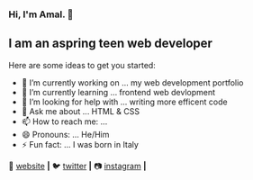 ### Hi, I'm Amal. 👋

## I am an aspring teen web developer

Here are some ideas to get you started:

- 🔭 I’m currently working on ... my web development portfolio
- 🌱 I’m currently learning ... frontend web devlopment
- 🤔 I’m looking for help with ... writing more efficent code
- 💬 Ask me about ... HTML & CSS
- 📫 How to reach me: ...
- 😄 Pronouns: ... He/Him
- ⚡ Fun fact: ... I was born in Italy
                  

🏡 [website][website] **|** 
🐦 [twitter][twitter] **|** 
📷 [instagram][instagram] **|** 


[website]: https://amaldjibo.netlify.app
[twitter]: https://twitter.com/amaldjibo_
[instagram]: https://instagram.com/amaldjibo    
